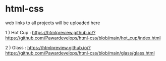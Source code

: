 # html-css
web links to all projects will be uploaded here

1 ) Hot Cup : https://htmlpreview.github.io/?https://github.com/Pawardevelops/html-css/blob/main/hot_cup/index.html

2 ) Glass : https://htmlpreview.github.io/?https://github.com/Pawardevelops/html-css/blob/main/glass/glass.html
